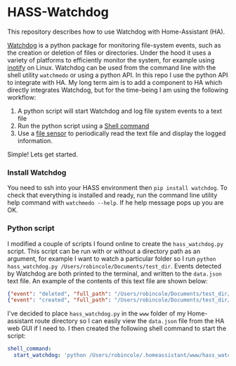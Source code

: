 # HASS-Watchdog
This repository describes how to use Watchdog with Home-Assistant (HA).

[Watchdog](https://github.com/gorakhargosh/watchdog) is a python package for monitoring file-system events, such as the creation or deletion of files or directories. Under the hood it uses a variety of platforms to efficiently monitor the system, for example using [inotify](https://en.wikipedia.org/wiki/Inotify) on Linux. Watchdog can be used from the command line with the shell utility `watchmedo` or using a python API. In this repo I use the python API to integrate with HA. My long term aim is to add a component to HA which directly integrates Watchdog, but for the time-being I am using the following workflow:

1. A python script will start Watchdog and log file system events to a text file
2. Run the python script using a [Shell command](https://home-assistant.io/components/shell_command/)
2. Use a [file sensor](https://home-assistant.io/components/sensor.file/) to periodically read the text file and display the logged information.

Simple! Lets get started.

### Install Watchdog
You need to ssh into your HASS environment then `pip install watchdog`. To check that everything is installed and ready, run the command line utility help command with `watchmedo --help`. If he help message pops up you are OK.

### Python script
I modified a couple of scripts I found online to create the `hass_watchdog.py` script. This script can be run with or without a directory path as an argument, for example I want to watch a particular folder so I run `python hass_watchdog.py /Users/robincole/Documents/test_dir`. Events detected by Watchdog are both printed to the terminal, and written to the `data.json` text file. An example of the contents of this text file are shown below:
```json
{"event": "deleted", "full_path": "/Users/robincole/Documents/test_dir/test copy.txt", "file": "test copy.txt"}
{"event": "created", "full_path": "/Users/robincole/Documents/test_dir/test copy.txt", "file": "test copy.txt"}
```
I've decided to place `hass_watchdog.py` in the `www` folder of my Home-assistant route directory so I can easily view the `data.json` file from the HA web GUI if I need to. I then created the following shell command to start the script:
```yaml
shell_command:
  start_watchdog: 'python /Users/robincole/.homeassistant/www/hass_watchdog.py'
```
